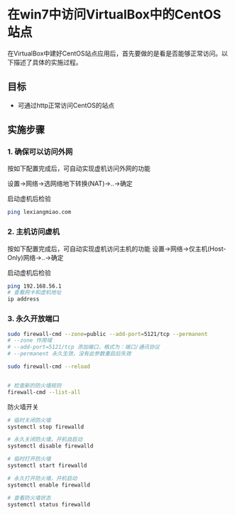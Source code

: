 # 在win7中访问VirtualBox中的CentOS站点

在VirtualBox中建好CentOS站点应用后，首先要做的是看是否能够正常访问。以下描述了具体的实施过程。

## 目标

* 可通过http正常访问CentOS的站点 

## 实施步骤

### 1. 确保可以访问外网

按如下配置完成后，可自动实现虚机访问外网的功能

设置->网络->选网络地下转换(NAT)->..->确定

启动虚机后检验

```bash
ping lexiangmiao.com
```

### 2. 主机访问虚机

按如下配置完成后，可自动实现虚机访问主机的功能
设置->网络->仅主机(Host-Only)网络->..->确定

启动虚机后检验

```bash
ping 192.168.56.1
# 查看网卡和虚机地址
ip address
```

### 3. 永久开放端口

``` bash
sudo firewall-cmd --zone=public --add-port=5121/tcp --permanent
# --zone 作用域
# --add-port=5121/tcp 添加端口，格式为：端口/通讯协议
# --permanent 永久生效，没有此参数重启后失效

sudo firewall-cmd --reload


# 检查新的防火墙规则
firewall-cmd --list-all
```

防火墙开关

```bash
# 临时关闭防火墙
systemctl stop firewalld

# 永久关闭防火墙，开机自启动
systemctl disable firewalld

# 临时打开防火墙
systemctl start firewalld

# 永久打开防火墙，开机启动
systemctl enable firewalld

# 查看防火墙状态
systemctl status firewalld

```

